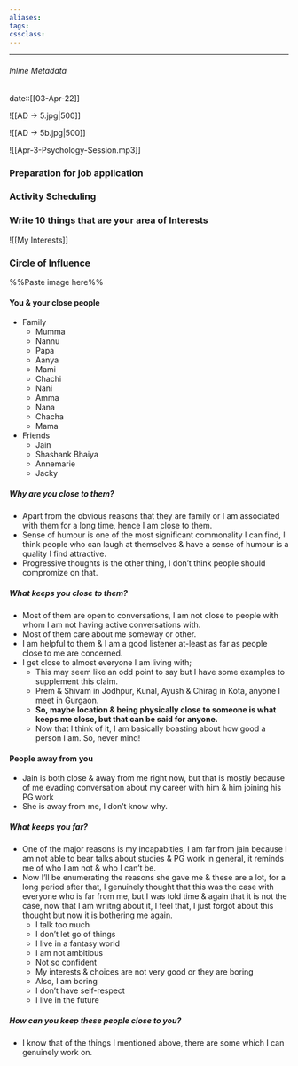 ```yaml
---
aliases:
tags: 
cssclass:
---
```

---

###### Inline Metadata
date::[[03-Apr-22]]

![[AD → 5.jpg|500]]

![[AD → 5b.jpg|500]]

![[Apr-3-Psychology-Session.mp3]]
### Preparation for job application
### Activity Scheduling
### Write 10 things that are your area of Interests 
![[My Interests]]


### Circle of Influence
%%Paste image here%%

#### You & your close people
- Family
	- Mumma
	- Nannu
	- Papa
	- Aanya
	- Mami
	- Chachi
	- Nani
	- Amma
	- Nana
	- Chacha
	- Mama
- Friends
	- Jain
	- Shashank Bhaiya
	- Annemarie
	- Jacky
##### Why are you close to them?
- Apart from the obvious reasons that they are family or I am associated with them for a long time, hence I am close to them.
- Sense of humour is one of the most significant commonality I can find, I think people who can laugh at themselves & have a sense of humour is a quality I find attractive.
- Progressive thoughts is the other thing, I don’t think people should compromize on that.
##### What keeps you close to them?
- Most of them are open to conversations, I am not close to people with whom I am not having active conversations with.
- Most of them care about me someway or other.
- I am helpful to them & I am a good listener at-least as far as people close to me are concerned.
- I get close to almost everyone I am living with;
	- This may seem like an odd point to say but I have some examples to supplement this claim.
	- Prem & Shivam in Jodhpur, Kunal, Ayush & Chirag in Kota, anyone I meet in Gurgaon.
	- **So, maybe location & being physically close to someone is what keeps me close, but that can be said for anyone.**
	- Now that I think of it, I am basically boasting about how good a person I am. So, never mind! 
#### People away from you
- Jain is both close & away from me right now, but that is mostly because of me evading conversation about my career with him & him joining his PG work
- She is away from me, I don’t know why.
##### What keeps you far?
- One of the major reasons is my incapabities, I am far from jain because I am not able to bear talks about studies & PG work in general, it reminds me of who I am not & who I can’t be.
- Now I’ll be enumerating the reasons she gave me & these are a lot, for a long period after that, I genuinely thought that this was the case with everyone who is far from me, but I was told time & again that it is not the case, now that I am wriitng about it, I feel that, I just forgot about this thought but now it is bothering me again.
	- I talk too much
	- I don’t let go of things
	- I live in a fantasy world
	- I am not ambitious
	- Not so confident
	- My interests & choices are not very good or they are boring
	- Also, I am boring
	- I don’t have self-respect
	- I live in the future
##### How can you keep these people close to you?
- I know that of the things I mentioned above, there are some which I can genuinely work on.
